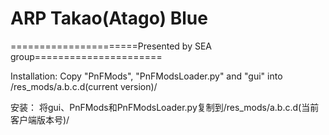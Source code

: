 ﻿# ARP Takao(Atago) Blue

======================Presented by SEA group======================

Installation: 
Copy "PnFMods", "PnFModsLoader.py" and "gui" into /res_mods/a.b.c.d(current version)/

安装：
将gui、PnFMods和PnFModsLoader.py复制到/res_mods/a.b.c.d(当前客户端版本号)/
